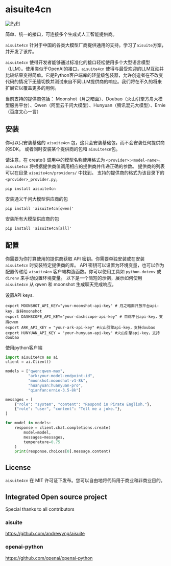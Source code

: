 # aisuite4cn

[![PyPI](https://img.shields.io/pypi/v/aisuite4cn)](https://pypi.org/project/aisuite4cn/)

简单、统一的接口，可连接多个生成式人工智能提供商。

`aisuite4cn` 针对于中国的各类大模型厂商提供通用的支持。学习了`aisuite`方案，并开发了该库。

`aisuite4cn` 使得开发者能够通过标准化的接口轻松使用多个大型语言模型（LLM）。使用类似于OpenAI的接口，`aisuite4cn` 使得与最受欢迎的LLM互动并比较结果变得简单。它是Python客户端库的轻量级包装器，允许创造者在不改变代码的情况下无缝切换并测试来自不同LLM提供商的响应。我们将在不久的将来扩展它以覆盖更多的用例。

当前支持的提供商包括：
Moonshot（月之暗面）、Doubao（火山引擎方舟大模型服务平台）、Qwen（阿里云千问大模型）、Hunyuan（腾讯混元大模型）、Ernie（百度文心一言）


## 安装

你可以只安装基础的 `aisuite4cn` 包，这只会安装基础包，而不会安装任何提供商的SDK。
或者同时安装某个提供商的包和 `aisuite4cn`包。

请注意，在 create() 调用中的模型名称使用格式为 `<provider>:<model-name>`。 
`aisuite4cn` 将根据提供商值调用相应的提供商并传递正确的参数。 
提供商的列表可以在目录 `aisuite4cn/providers/` 中找到。
支持的提供商的格式为该目录下的 `<provider>_provider.py`。

```shell
pip install aisuite4cn
```

安装通义千问大模型供应商的包

```shell
pip install 'aisuite4cn[qwen]'
```

安装所有大模型供应商的包

```shell
pip install 'aisuite4cn[all]'
```

## 配置
你需要为你打算使用的提供商获取 API 密钥。你需要单独安装或在安装 `aisuite4cn` 时安装特定提供商的库。
API 密钥可以设置为环境变量，也可以作为配置传递给 `aisuite4cn` 客户端构造函数。你可以使用工具如 `python-dotenv` 或 `direnv` 来手动设置环境变量。
以下是一个简短的示例，展示如何使用 `aisuite4cn` 从 qwen 和 moonshot 生成聊天完成响应。

设置API keys.

```shell
export MOONSHOT_API_KEY="your-moonshot-api-key" # 月之暗面开放平台api-key，支持moonshot
export DASHSCOPE_API_KEY="your-dashscope-api-key" # 百炼平台api-key，支持qwen
export ARK_API_KEY = "your-ark-api-key" #火山引擎api-key，支持doubao
export HUNYUAN_API_KEY = "your-hunyuan-api-key" #火山引擎api-key，支持doubao
```

使用python客户端
```python
import aisuite4cn as ai
client = ai.Client()

models = ["qwen:qwen-max", 
          "ark:your-model-endpoint-id",
          "moonshot:moonshot-v1-8k",
          "huanyuan:huanyuan-pro",
          "qianfan:ernie-3.5-8k"]

messages = [
    {"role": "system", "content": "Respond in Pirate English."},
    {"role": "user", "content": "Tell me a joke."},
]

for model in models:
    response = client.chat.completions.create(
        model=model,
        messages=messages,
        temperature=0.75
    )
    print(response.choices[0].message.content)

```

## License
`aisuite4cn` 在 MIT 许可证下发布。您可以自由地将代码用于商业和非商业目的。


## Integrated Open source project
Special thanks to all contributors

### aisuite
https://github.com/andrewyng/aisuite

### openai-python
https://github.com/openai/openai-python
